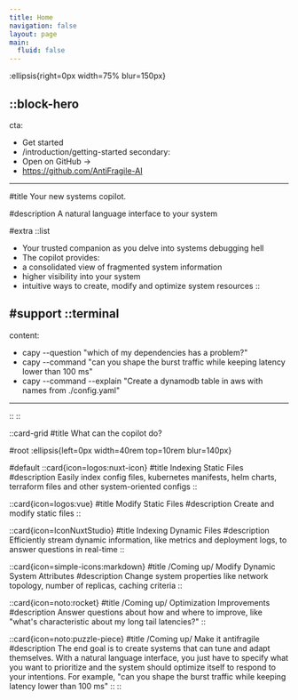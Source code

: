 ```yaml
---
title: Home
navigation: false
layout: page
main:
  fluid: false
---
```


:ellipsis{right=0px width=75% blur=150px}

::block-hero
---
cta:
  - Get started
  - /introduction/getting-started
secondary:
  - Open on GitHub →
  - https://github.com/AntiFragile-AI
---

#title
Your new systems copilot.

#description
A natural language interface to your system 

#extra
  ::list
  - Your trusted companion as you delve into systems debugging hell
  - The copilot provides:
  - a consolidated view of fragmented system information
  - higher visibility into your system
  - intuitive ways to create, modify and optimize system resources
  ::

#support
  ::terminal
  ---
  content:
  - capy --question "which of my dependencies has a problem?"
  - capy --command "can you shape the burst traffic while keeping latency lower than 100 ms"
  - capy --command --explain "Create a dynamodb table in aws with names from ./config.yaml"
  ---
  ::
::

::card-grid
#title
What can the copilot do?

#root
:ellipsis{left=0px width=40rem top=10rem blur=140px}

#default
  ::card{icon=logos:nuxt-icon}
  #title
  Indexing Static Files
  #description
  Easily index config files, kubernetes manifests, helm charts, terraform files and other system-oriented configs 
  ::

  ::card{icon=logos:vue}
  #title
  Modify Static Files
  #description
  Create and modify static files
  ::

  ::card{icon=IconNuxtStudio}
  #title
  Indexing Dynamic Files
  #description
  Efficiently stream dynamic information, like metrics and deployment logs, to answer questions in real-time
  ::

  ::card{icon=simple-icons:markdown}
  #title
  /Coming up/ Modify Dynamic System Attributes
  #description
  Change system properties like network topology, number of replicas, caching criteria
  ::

  ::card{icon=noto:rocket}
  #title
  /Coming up/ Optimization Improvements
  #description
  Answer questions about how and where to improve, like "what's characteristic about my long tail latencies?" 
  ::

  ::card{icon=noto:puzzle-piece}
  #title
  /Coming up/ Make it antifragile
  #description
  The end goal is to create systems that can tune and adapt themselves. With a natural language interface, you just have to specify what you want to prioritize and the system should optimize itself to respond to your intentions. For example, "can you shape the burst traffic while keeping latency lower than 100 ms"
  ::
::
